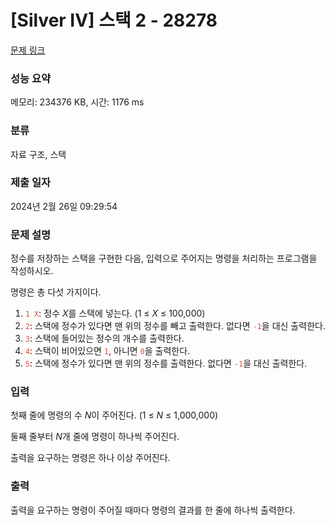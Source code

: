 # [Silver IV] 스택 2 - 28278 

[문제 링크](https://www.acmicpc.net/problem/28278) 

### 성능 요약

메모리: 234376 KB, 시간: 1176 ms

### 분류

자료 구조, 스택

### 제출 일자

2024년 2월 26일 09:29:54

### 문제 설명

<p>정수를 저장하는 스택을 구현한 다음, 입력으로 주어지는 명령을 처리하는 프로그램을 작성하시오.</p>

<p>명령은 총 다섯 가지이다.</p>

<ol>
	<li><span style="color:#e74c3c;"><code>1 X</code></span>: 정수 <var>X</var>를 스택에 넣는다. (1 ≤ <var>X</var> ≤ 100,000)</li>
	<li><span style="color:#e74c3c;"><code>2</code></span>: 스택에 정수가 있다면 맨 위의 정수를 빼고 출력한다. 없다면 <span style="color:#e74c3c;"><code>-1</code></span>을 대신 출력한다.</li>
	<li><span style="color:#e74c3c;"><code>3</code></span>: 스택에 들어있는 정수의 개수를 출력한다.</li>
	<li><span style="color:#e74c3c;"><code>4</code></span>: 스택이 비어있으면 <span style="color:#e74c3c;"><code>1</code></span>, 아니면 <span style="color:#e74c3c;"><code>0</code></span>을 출력한다.</li>
	<li><span style="color:#e74c3c;"><code>5</code></span>: 스택에 정수가 있다면 맨 위의 정수를 출력한다. 없다면 <span style="color:#e74c3c;"><code>-1</code></span>을 대신 출력한다.</li>
</ol>

### 입력 

 <p>첫째 줄에 명령의 수 <var>N</var>이 주어진다. (1 ≤ <var>N</var> ≤ 1,000,000)</p>

<p>둘째 줄부터 <var>N</var>개 줄에 명령이 하나씩 주어진다.</p>

<p>출력을 요구하는 명령은 하나 이상 주어진다.</p>

### 출력 

 <p>출력을 요구하는 명령이 주어질 때마다 명령의 결과를 한 줄에 하나씩 출력한다.</p>

